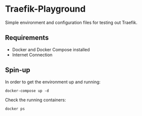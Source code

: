 # Traefik-Playground


Simple environment and configuration files for testing out Traefik. 


## Requirements

- Docker and Docker Compose installed
- Internet Connection


## Spin-up

In order to get the environment up and running:

```
docker-compose up -d
```

Check the running containers:


```
docker ps
```


